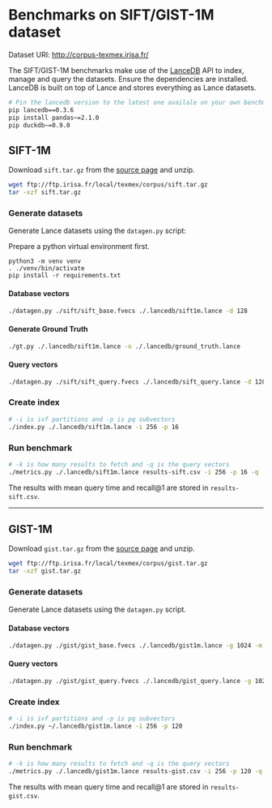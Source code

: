 # Benchmarks on SIFT/GIST-1M dataset

Dataset URI: http://corpus-texmex.irisa.fr/

The SIFT/GIST-1M benchmarks make use of the [LanceDB](https://github.com/lancedb/lancedb) API to index, manage and query the datasets. Ensure the dependencies are installed. LanceDB is built on top of Lance and stores everything as Lance datasets.

```sh
# Pin the lancedb version to the latest one availale on your own benchmark
pip lancedb==0.3.6
pip install pandas~=2.1.0
pip duckdb~=0.9.0
```

## SIFT-1M

Download `sift.tar.gz` from the [source page](http://corpus-texmex.irisa.fr/) and unzip.

```sh
wget ftp://ftp.irisa.fr/local/texmex/corpus/sift.tar.gz
tar -xzf sift.tar.gz
```

### Generate datasets

Generate Lance datasets using the `datagen.py` script:

Prepare a python virtual environment first.

```
python3 -m venv venv
. ./venv/bin/activate
pip install -r requirements.txt
```

#### Database vectors

```sh
./datagen.py ./sift/sift_base.fvecs ./.lancedb/sift1m.lance -d 128
```

#### Generate Ground Truth

```sh
./gt.py ./.lancedb/sift1m.lance -o ./.lancedb/ground_truth.lance
```

#### Query vectors

```sh
./datagen.py ./sift/sift_query.fvecs ./.lancedb/sift_query.lance -d 128 -n 1000
```

### Create index

```sh
# -i is ivf partitions and -p is pq subvectors
./index.py ./.lancedb/sift1m.lance -i 256 -p 16
```

### Run benchmark

```sh
# -k is how many results to fetch and -q is the query vectors
./metrics.py ./.lancedb/sift1m.lance results-sift.csv -i 256 -p 16 -q ./.lancedb/sift_query.lance -k 1
```

The results with mean query time and recall@1 are stored in `results-sift.csv`.

---

## GIST-1M

Download `gist.tar.gz` from the [source page](http://corpus-texmex.irisa.fr/) and unzip.

```sh
wget ftp://ftp.irisa.fr/local/texmex/corpus/gist.tar.gz
tar -xzf gist.tar.gz
```

### Generate datasets

Generate Lance datasets using the `datagen.py` script.

#### Database vectors

```sh
./datagen.py ./gist/gist_base.fvecs ./.lancedb/gist1m.lance -g 1024 -m 50000 -d 960
```

#### Query vectors

```sh
./datagen.py ./gist/gist_query.fvecs ./.lancedb/gist_query.lance -g 1024 -m 50000 -d 960 -n 1000
```

### Create index

```sh
# -i is ivf partitions and -p is pq subvectors
./index.py ~/.lancedb/gist1m.lance -i 256 -p 120
```

### Run benchmark

```sh
# -k is how many results to fetch and -q is the query vectors
./metrics.py ./.lancedb/gist1m.lance results-gist.csv -i 256 -p 120 -q ./.lancedb/gist_query.lance -k 1
```

The results with mean query time and recall@1 are stored in `results-gist.csv`.
